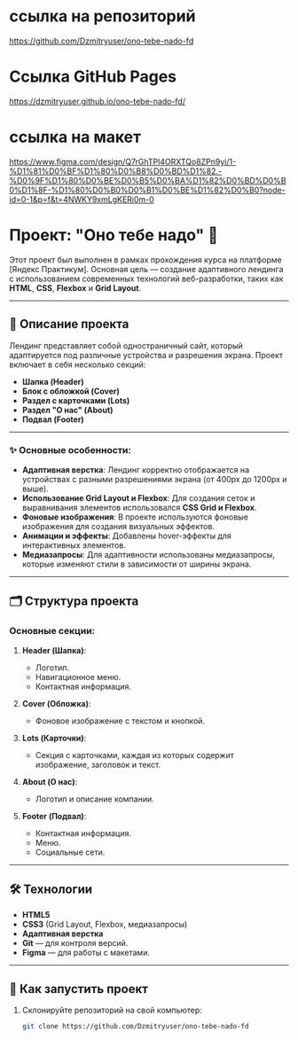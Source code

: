 # ссылка на репозиторий

https://github.com/Dzmitryuser/ono-tebe-nado-fd

# Ссылка GitHub Pages

https://dzmitryuser.github.io/ono-tebe-nado-fd/

# ссылка на макет

https://www.figma.com/design/Q7rGhTPl4ORXTQo8ZPn9yi/1-%D1%81%D0%BF%D1%80%D0%B8%D0%BD%D1%82.-%D0%9F%D1%80%D0%BE%D0%B5%D0%BA%D1%82%D0%BD%D0%B0%D1%8F-%D1%80%D0%B0%D0%B1%D0%BE%D1%82%D0%B0?node-id=0-1&p=f&t=4NWKY9xmLgKERi0m-0

# Проект: "Оно тебе надо" 🚀

Этот проект был выполнен в рамках прохождения курса на платформе [Яндекс Практикум]. Основная цель — создание адаптивного лендинга с использованием современных технологий веб-разработки, таких как **HTML**, **CSS**, **Flexbox** и **Grid Layout**.

---

## 📝 Описание проекта

Лендинг представляет собой одностраничный сайт, который адаптируется под различные устройства и разрешения экрана. Проект включает в себя несколько секций:

- **Шапка (Header)**
- **Блок с обложкой (Cover)**
- **Раздел с карточками (Lots)**
- **Раздел "О нас" (About)**
- **Подвал (Footer)**

---

### ✨ Основные особенности:

- **Адаптивная верстка**: Лендинг корректно отображается на устройствах с разными разрешениями экрана (от 400px до 1200px и выше).
- **Использование Grid Layout и Flexbox**: Для создания сеток и выравнивания элементов использовался **CSS Grid и Flexbox**.
- **Фоновые изображения**: В проекте используются фоновые изображения для создания визуальных эффектов.
- **Анимации и эффекты**: Добавлены hover-эффекты для интерактивных элементов.
- **Медиазапросы**: Для адаптивности использованы медиазапросы, которые изменяют стили в зависимости от ширины экрана.

---

## 🗂 Структура проекта

### Основные секции:

1. **Header (Шапка)**:

   - Логотип.
   - Навигационное меню.
   - Контактная информация.

2. **Cover (Обложка)**:

   - Фоновое изображение с текстом и кнопкой.

3. **Lots (Карточки)**:

   - Секция с карточками, каждая из которых содержит изображение, заголовок и текст.

4. **About (О нас)**:

   - Логотип и описание компании.

5. **Footer (Подвал)**:
   - Контактная информация.
   - Меню.
   - Социальные сети.

---

## 🛠 Технологии

- **HTML5**
- **CSS3** (Grid Layout, Flexbox, медиазапросы)
- **Адаптивная верстка**
- **Git** — для контроля версий.
- **Figma** — для работы с макетами.

---

## 🚀 Как запустить проект

1. Склонируйте репозиторий на свой компьютер:
   ```bash
   git clone https://github.com/Dzmitryuser/ono-tebe-nado-fd
   ```
